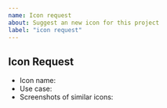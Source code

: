 ```yaml
---
name: Icon request
about: Suggest an new icon for this project
label: "icon request"
---
```


<!--
Before creating an icon request, please search to see if someone has requested the icon already. If there is an open request, please add a 👍.
-->

## Icon Request

* Icon name:
* Use case:
* Screenshots of similar icons:
